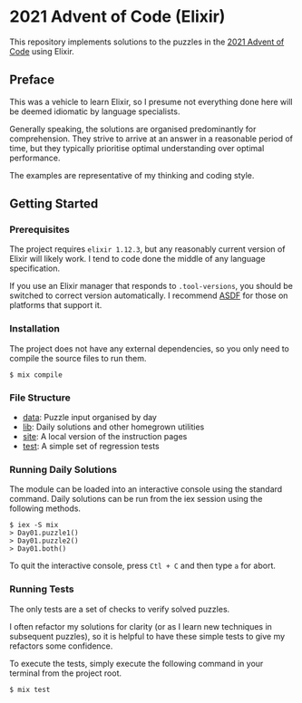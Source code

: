 # 2021 Advent of Code (Elixir)

This repository implements solutions to the puzzles in the
[2021 Advent of Code](https://adventofcode.com/2021) using Elixir.


## Preface

This was a vehicle to learn Elixir, so I presume not everything done here will
be deemed idiomatic by language specialists.

Generally speaking, the solutions are organised predominantly for comprehension.
They strive to arrive at an answer in a reasonable period of time, but they
typically prioritise optimal understanding over optimal performance.

The examples are representative of my thinking and coding style.


## Getting Started

### Prerequisites

The project requires `elixir 1.12.3`, but any reasonably current version of
Elixir will likely work.  I tend to code done the middle of any language
specification.

If you use an Elixir manager that responds to `.tool-versions`, you should
be switched to correct version automatically. I recommend [ASDF](https://github.com/asdf-vm/asdf)
for those on platforms that support it.

### Installation

The project does not have any external dependencies, so you only need to compile
the source files to run them.

```
$ mix compile
```

### File Structure

- [data](./data):   Puzzle input organised by day
- [lib](./lib):     Daily solutions and other homegrown utilities
- [site](./site):   A local version of the instruction pages
- [test](./test):   A simple set of regression tests


### Running Daily Solutions

The module can be loaded into an interactive console using
the standard command. Daily solutions can be run from the
iex session using the following methods.

```
$ iex -S mix
> Day01.puzzle1()
> Day01.puzzle2()
> Day01.both()
```

To quit the interactive console, press `Ctl + C` and then type
`a` for abort.


### Running Tests

The only tests are a set of checks to verify solved puzzles.

I often refactor my solutions for clarity (or as I learn new
techniques in subsequent puzzles), so it is helpful to have
these simple tests to give my refactors some confidence.

To execute the tests, simply execute the following command in
your terminal from the project root.

```
$ mix test
```
